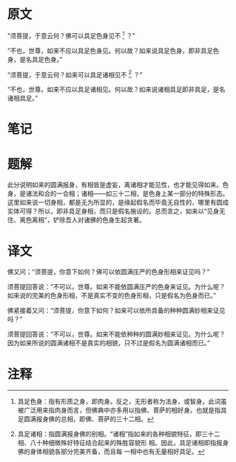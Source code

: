 # 原文
“须菩提，于意云何？佛可以具足色身见不 [^1] ？”

“不也，世尊，如来不应以具足色身见。何以故？如来说具足色身，即非具足色身，是名具足色身。”

“须菩提，于意云何？如来可以具足诸相见不 [^2] ？”

“不也，世尊。如来不应以具足诸相见。何以故？如来说诸相具足即非具足，是名诸相具足。”
# 笔记

# 题解
此分说明如来的圆满报身，有相皆是虚妄，离诸相才能见性，也才能见得如来。色身，是诸法和合的一合相；诸相——如三十二相，是色身上某一部分的特殊形态。这里如来说一切身相，都是无为所显的，是缘起假名而毕竟无自性的，哪里有圆成实体可得？所以，即非具足身相，而只是假名施设的。总而言之，如来以“见身无住、离色离相”，铲除吾人对诸佛的色身生起贪著。
# 译文
佛又问；“须菩提，你意下如何？佛可以依圆满庄严的色身形相来证见吗？”

须菩提回答说：“不可以，世尊。如来不能依圆满庄严的色身来证见。为什么呢？如来说的完美的色身形相，不是真实不变的色身形相，只是假名为色身而已。”

佛紧接着又问：“须菩提，你意下如何？如来可以依所具备的种种圆满妙相来证见吗？”

须菩提回答说：“不可以，世尊。如来不能依种种的圆满妙相来证见。为什么呢？因为如来所说的圆满诸相不是真实的相貌，只不过是假名为圆满诸相而已。”
# 注释

[^1]: 具足色身：指有形质之身，即肉身。反之，无形者称为法身，或智身。此词虽被广泛用来指肉身而言，但佛典中亦多用以指佛、菩萨的相好身。也就是指具足圆满报身佛的总相，即佛、菩萨的三十二相。
[^2]: 具足诸相：指圆满报身佛的别相。“诸相”指如来的各种相貌特征，即三十二相、八十种细微殊好特征结合起来的殊胜容貌形
相。因此，具足诸相即指报身佛的身体相貌各部分完美齐备，而且每
一相中也有无量相好具足。